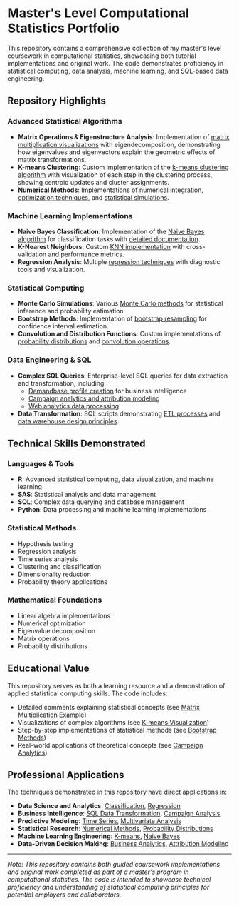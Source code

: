# Master's Level Computational Statistics Portfolio

This repository contains a comprehensive collection of my master's level coursework in computational statistics, showcasing both tutorial implementations and original work. The code demonstrates proficiency in statistical computing, data analysis, machine learning, and SQL-based data engineering.

## Repository Highlights

### Advanced Statistical Algorithms
- **Matrix Operations & Eigenstructure Analysis**: Implementation of [matrix multiplication visualizations](MatrixMultandEigenstructure.R) with eigendecomposition, demonstrating how eigenvalues and eigenvectors explain the geometric effects of matrix transformations.
- **K-means Clustering**: Custom implementation of the [k-means clustering algorithm](Kmeans.R) with visualization of each step in the clustering process, showing centroid updates and cluster assignments.
- **Numerical Methods**: Implementations of [numerical integration](Numerical%20Issues.R), [optimization techniques](optimCIs.R), and [statistical simulations](adapt.gauss10.R).

### Machine Learning Implementations
- **Naive Bayes Classification**: Implementation of the [Naive Bayes algorithm](NaiveBayes%20-%20HW%20%233.R) for classification tasks with [detailed documentation](NaiveBayes.docx).
- **K-Nearest Neighbors**: Custom [KNN implementation](KmeansTests.R) with cross-validation and performance metrics.
- **Regression Analysis**: Multiple [regression techniques](regressionmidterm.R) with diagnostic tools and visualization.

### Statistical Computing
- **Monte Carlo Simulations**: Various [Monte Carlo methods](permutation_sim.R) for statistical inference and probability estimation.
- **Bootstrap Methods**: Implementation of [bootstrap resampling](prob10.29boot.R) for confidence interval estimation.
- **Convolution and Distribution Functions**: Custom implementations of [probability distributions](Convolution.R) and [convolution operations](Intro%20to%20Probability.R).

### Data Engineering & SQL
- **Complex SQL Queries**: Enterprise-level SQL queries for data extraction and transformation, including:
  - [Demandbase profile creation](01_Demandbase_Profile.sql) for business intelligence
  - [Campaign analytics and attribution modeling](2020.08.16%20Campaign%20Touches%20Streamlined.sql)
  - [Web analytics data processing](02_Sign_Web_Data%20v1.1.sql)
- **Data Transformation**: SQL scripts demonstrating [ETL processes](weekly_script_business_moves_bkp.sql) and [data warehouse design principles](cstack.sql).

## Technical Skills Demonstrated

### Languages & Tools
- **R**: Advanced statistical computing, data visualization, and machine learning
- **SAS**: Statistical analysis and data management
- **SQL**: Complex data querying and database management
- **Python**: Data processing and machine learning implementations

### Statistical Methods
- Hypothesis testing
- Regression analysis
- Time series analysis
- Clustering and classification
- Dimensionality reduction
- Probability theory applications

### Mathematical Foundations
- Linear algebra implementations
- Numerical optimization
- Eigenvalue decomposition
- Matrix operations
- Probability distributions

## Educational Value

This repository serves as both a learning resource and a demonstration of applied statistical computing skills. The code includes:

- Detailed comments explaining statistical concepts (see [Matrix Multiplication Example](MatrixMultandEigenstructure.R))
- Visualizations of complex algorithms (see [K-means Visualization](Kmeans.R))
- Step-by-step implementations of statistical methods (see [Bootstrap Methods](prob10.29boot.R))
- Real-world applications of theoretical concepts (see [Campaign Analytics](2020.08.16%20Campaign%20Touches%20Streamlined.sql))

## Professional Applications

The techniques demonstrated in this repository have direct applications in:

- **Data Science and Analytics**: [Classification](TestEnvironmentDetectMisclass.R), [Regression](regressionmidterm.R)
- **Business Intelligence**: [SQL Data Transformation](2020.05.01.sql), [Campaign Analysis](2020.08.16%20Campaign%20Touches%20Streamlined.sql)
- **Predictive Modeling**: [Time Series](timeseries.R), [Multivariate Analysis](mvn.R)
- **Statistical Research**: [Numerical Methods](Numerical%20Issues.R), [Probability Distributions](Convolution.R)
- **Machine Learning Engineering**: [K-means](Kmeans.R), [Naive Bayes](NaiveBayes%20-%20HW%20%233.R)
- **Data-Driven Decision Making**: [Business Analytics](2020.08.17%20CEO%20Data.sql), [Attribution Modeling](2020.08.22%20Critical%20Path%20Campaign%20Exposure.sql)

---

*Note: This repository contains both guided coursework implementations and original work completed as part of a master's program in computational statistics. The code is intended to showcase technical proficiency and understanding of statistical computing principles for potential employers and collaborators.*
